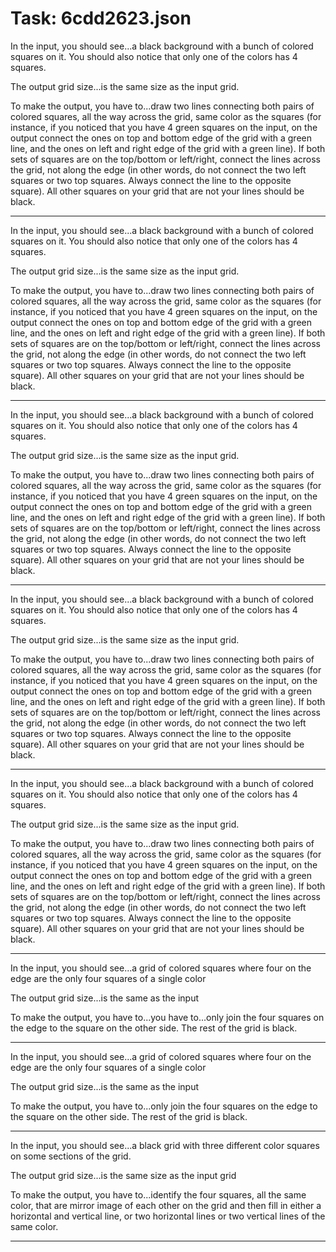 # Task: 6cdd2623.json

In the input, you should see...a black background with a bunch of colored squares on it. You should also notice that only one of the colors has 4 squares.

The output grid size...is the same size as the input grid.

To make the output, you have to...draw two lines connecting both pairs of colored squares, all the way across the grid, same color as the squares (for instance, if you noticed that you have 4 green squares on the input, on the output connect the ones on top and bottom edge of the grid with a green line, and the ones on left and right edge of the grid with a green line). If both sets of squares are on the top/bottom or left/right, connect the lines across the grid, not along the edge (in other words, do not connect the two left squares or two top squares. Always connect the line to the opposite square). All other squares on your grid that are not your lines should be black.

---

In the input, you should see...a black background with a bunch of colored squares on it. You should also notice that only one of the colors has 4 squares.

The output grid size...is the same size as the input grid.

To make the output, you have to...draw two lines connecting both pairs of colored squares, all the way across the grid, same color as the squares (for instance, if you noticed that you have 4 green squares on the input, on the output connect the ones on top and bottom edge of the grid with a green line, and the ones on left and right edge of the grid with a green line). If both sets of squares are on the top/bottom or left/right, connect the lines across the grid, not along the edge (in other words, do not connect the two left squares or two top squares. Always connect the line to the opposite square). All other squares on your grid that are not your lines should be black.

---

In the input, you should see...a black background with a bunch of colored squares on it. You should also notice that only one of the colors has 4 squares.

The output grid size...is the same size as the input grid.

To make the output, you have to...draw two lines connecting both pairs of colored squares, all the way across the grid, same color as the squares (for instance, if you noticed that you have 4 green squares on the input, on the output connect the ones on top and bottom edge of the grid with a green line, and the ones on left and right edge of the grid with a green line). If both sets of squares are on the top/bottom or left/right, connect the lines across the grid, not along the edge (in other words, do not connect the two left squares or two top squares. Always connect the line to the opposite square). All other squares on your grid that are not your lines should be black.

---

In the input, you should see...a black background with a bunch of colored squares on it. You should also notice that only one of the colors has 4 squares.

The output grid size...is the same size as the input grid.

To make the output, you have to...draw two lines connecting both pairs of colored squares, all the way across the grid, same color as the squares (for instance, if you noticed that you have 4 green squares on the input, on the output connect the ones on top and bottom edge of the grid with a green line, and the ones on left and right edge of the grid with a green line). If both sets of squares are on the top/bottom or left/right, connect the lines across the grid, not along the edge (in other words, do not connect the two left squares or two top squares. Always connect the line to the opposite square). All other squares on your grid that are not your lines should be black.

---

In the input, you should see...a black background with a bunch of colored squares on it. You should also notice that only one of the colors has 4 squares.

The output grid size...is the same size as the input grid.

To make the output, you have to...draw two lines connecting both pairs of colored squares, all the way across the grid, same color as the squares (for instance, if you noticed that you have 4 green squares on the input, on the output connect the ones on top and bottom edge of the grid with a green line, and the ones on left and right edge of the grid with a green line). If both sets of squares are on the top/bottom or left/right, connect the lines across the grid, not along the edge (in other words, do not connect the two left squares or two top squares. Always connect the line to the opposite square). All other squares on your grid that are not your lines should be black.

---

In the input, you should see...a grid of colored squares where four on the edge are the only four squares of a single color

The output grid size...is the same as the input

To make the output, you have to...you have to...only join the four squares on the edge to the square on the other side. The rest of the grid is black.

---

In the input, you should see...a grid of colored squares where four on the edge are the only four squares of a single color

The output grid size...is the same as the input

To make the output, you have to...only join the four squares on the edge to the square on the other side. The rest of the grid is black.

---

In the input, you should see...a black grid with three different color squares on some sections of the grid.

The output grid size...is the same size as the input grid

To make the output, you have to...identify the four squares, all the same color, that are mirror image of each other on the grid and then fill in either a horizontal and vertical line, or two horizontal lines or two vertical lines of the same color.

---

